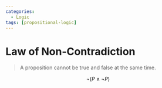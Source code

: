 ```yaml
---
categories:
  - Logic
tags: [propositional-logic]
---
```


# Law of Non-Contradiction

> A proposition cannot be true and false at the same time.

$$
\lnot (P \land  \lnot P)
$$
